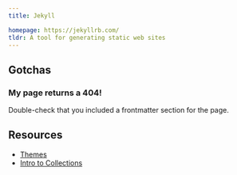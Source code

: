 ```yaml
---
title: Jekyll

homepage: https://jekyllrb.com/
tldr: A tool for generating static web sites
---
```



## Gotchas ##

### My page returns a 404! ###

Double-check that you included a frontmatter section for the page.


## Resources ##

* [Themes](http://jekyllthemes.org/)
* [Intro to Collections](https://ben.balter.com/2015/02/20/jekyll-collections/)
